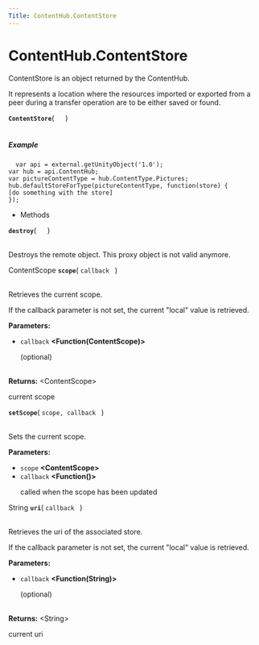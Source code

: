 ```yaml
---
Title: ContentHub.ContentStore
---
```


# ContentHub.ContentStore

<p>ContentStore is an object returned by the ContentHub.</p>
<p>It represents a location where the resources imported or
exported from a peer during a transfer operation are to be
either saved or found.</p>
<strong class="name"><code>ContentStore</code></strong>( <code>  </code> ) 
<br>
</span><br>
<h5>Example</h5>
<pre class="code prettyprint"><code>  var api = external.getUnityObject('1.0');
var hub = api.ContentHub;
var pictureContentType = hub.ContentType.Pictures;
hub.defaultStoreForType(pictureContentType, function(store) {
[do something with the store]
});</code></pre>
<ul>
<li>Methods</li>
</ul>
<div>
<strong class="name"><code>destroy</code></strong>( <code>  </code> ) 
<br>
</span><br>
<p>Destroys the remote object. This proxy object is not valid anymore.</p>
ContentScope <strong class="name"><code>scope</code></strong>( <code>callback </code> ) 
<br>
</span><br>
<p>Retrieves the current scope.</p>
<p>If the callback parameter is not set, the current &quot;local&quot; value is retrieved.</p>
<strong>Parameters:</strong>
<ul class="params">
<li>
<code>callback</code> <strong>&lt;Function(ContentScope)&gt;</strong>
<p>(optional)</p>
</li>
</ul>
<br><strong>Returns:</strong> &lt;ContentScope&gt; <p>current scope</p>
<strong class="name"><code>setScope</code></strong>( <code>scope, callback </code> ) 
<br>
</span><br>
<p>Sets the current scope.</p>
<strong>Parameters:</strong>
<ul class="params">
<li>
<code>scope</code> <strong>&lt;ContentScope&gt;</strong>
</li>
<li>
<code>callback</code> <strong>&lt;Function()&gt;</strong>
<p>called when the scope has been updated</p>
</li>
</ul>
String <strong class="name"><code>uri</code></strong>( <code>callback </code> ) 
<br>
</span><br>
<p>Retrieves the uri of the associated store.</p>
<p>If the callback parameter is not set, the current &quot;local&quot; value is retrieved.</p>
<strong>Parameters:</strong>
<ul class="params">
<li>
<code>callback</code> <strong>&lt;Function(String)&gt;</strong>
<p>(optional)</p>
</li>
</ul>
<br><strong>Returns:</strong> &lt;String&gt; <p>current uri</p>
